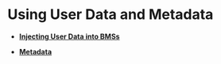 # Using User Data and Metadata<a name="EN-US_TOPIC_0140740392"></a>

-   **[Injecting User Data into BMSs](injecting-user-data-into-bmss.md)**  

-   **[Metadata](metadata.md)**  



